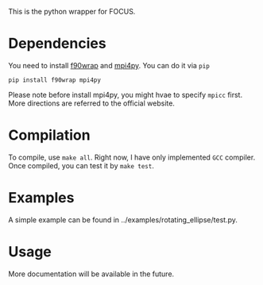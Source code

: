 This is the python wrapper for FOCUS.

# Dependencies
You need to install [f90wrap](https://github.com/jameskermode/f90wrap) and [mpi4py](https://mpi4py.readthedocs.io/en/stable/install.html).
You can do it via `pip`
```
pip install f90wrap mpi4py
```
Please note before install mpi4py, you might hvae to specify `mpicc` first.
More directions are referred to the official website.

# Compilation
To compile, use `make all`. Right now, I have only implemented `GCC` compiler. 
Once compiled, you can test it by `make test`.

# Examples
A simple example can be found in ../examples/rotating_ellipse/test.py.

# Usage
More documentation will be available in the future.
